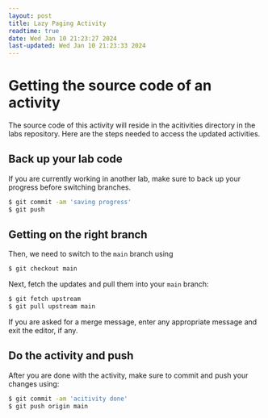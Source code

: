 ```yaml
---
layout: post
title: Lazy Paging Activity
readtime: true
date: Wed Jan 10 21:23:27 2024
last-updated: Wed Jan 10 21:23:33 2024
---
```


# Getting the source code of an activity

The source code of this activity will reside in the acitivities directory in
the labs repository. Here are the steps needed to access the updated
activities.

## Back up your lab code 

If you are currently working in another lab, make sure to back up your progress
before switching branches.

```sh
$ git commit -am 'saving progress'
$ git push
```

## Getting on the right branch

Then, we need to switch to the `main` branch using

```sh
$ git checkout main
```

Next, fetch the updates and pull them into your `main` branch:

```sh
$ git fetch upstream
$ git pull upstream main
```

If you are asked for a merge message, enter any appropriate message and exit
the editor, if any.

## Do the activity and push

After you are done with the activity, make sure to commit and push your changes
using:

```sh
$ git commit -am 'acitivity done'
$ git push origin main
```

